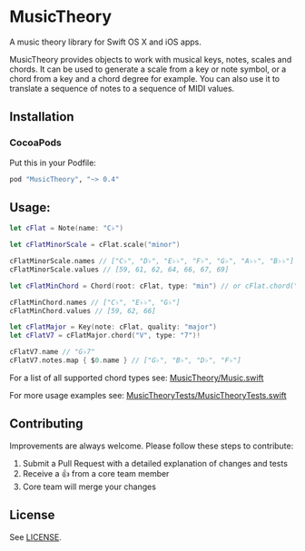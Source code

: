 # MusicTheory
A music theory library for Swift OS X and iOS apps.

MusicTheory provides objects to work with musical keys, notes, scales and chords. It can be used to generate a scale from a key or note symbol, or a chord from a key and a chord degree for example. You can also use it to translate a sequence of notes to a sequence of MIDI values.

## Installation

### CocoaPods

Put this in your Podfile:

```ruby
pod "MusicTheory", "~> 0.4"
```

## Usage:

```swift
let cFlat = Note(name: "C♭")

let cFlatMinorScale = cFlat.scale("minor")

cFlatMinorScale.names // ["C♭", "D♭", "E♭♭", "F♭", "G♭", "A♭♭", "B♭♭"]
cFlatMinorScale.values // [59, 61, 62, 64, 66, 67, 69]

let cFlatMinChord = Chord(root: cFlat, type: "min") // or cFlat.chord("min")

cFlatMinChord.names // ["C♭", "E♭♭", "G♭"]
cFlatMinChord.values // [59, 62, 66]

let cFlatMajor = Key(note: cFlat, quality: "major")
let cFlatV7 = cFlatMajor.chord("V", type: "7")!

cFlatV7.name // "G♭7"
cFlatV7.notes.map { $0.name } // ["G♭", "B♭", "D♭", "F♭"]
```

For a list of all supported chord types see: [MusicTheory/Music.swift](https://github.com/danielbreves/MusicTheory/blob/master/MusicTheory/Music.swift)

For more usage examples see: [MusicTheoryTests/MusicTheoryTests.swift](https://github.com/danielbreves/MusicTheory/blob/master/MusicTheoryTests/MusicTheoryTests.swift)

## Contributing

Improvements are always welcome. Please follow these steps to contribute:

1. Submit a Pull Request with a detailed explanation of changes and tests
2. Receive a :+1: from a core team member
3. Core team will merge your changes

## License

See [LICENSE](LICENSE).
